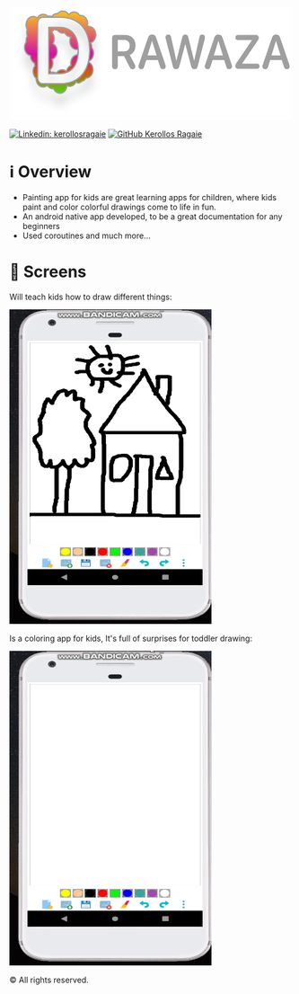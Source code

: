<p align="center">
    <img src="app/src/main/res/drawable/full_logo.png" width="500" height="200">
</p>

[![Linkedin: kerollosragaie](https://img.shields.io/badge/-kerollosragaie-blue?style=flat-square&logo=Linkedin&logoColor=white&link=https://www.linkedin.com/in/kerollos-ragaie-youssef-b9529aa6/)](https://www.linkedin.com/in/kerollos-ragaie/)
[![GitHub Kerollos Ragaie](https://img.shields.io/github/followers/kerolosragaie?label=follow&style=social)](https://github.com/kerolosragaie)

# ℹ️ Overview
- Painting app for kids are great learning apps for children, where kids paint and color colorful drawings come to life in fun.
- An android native app developed, to be a great documentation for any beginners
- Used coroutines and much more...

# :iphone: Screens
Will teach kids how to draw different things:

<img src="images/gif_1.gif" width="360" height="560"/>

Is a coloring app for kids, It's full of surprises for toddler drawing:

<img src="images/gif_2.gif" width="360" height="560"/>

© All rights reserved.